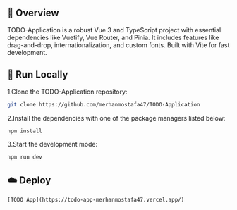 ## 📌 Overview

TODO-Application is a robust Vue 3 and TypeScript project with essential dependencies like Vuetify, Vue Router, and Pinia. It includes features like drag-and-drop, internationalization, and custom fonts. Built with Vite for fast development.

## 🚀 Run Locally
1.Clone the TODO-Application repository:
```sh
git clone https://github.com/merhanmostafa47/TODO-Application
```
2.Install the dependencies with one of the package managers listed below:
```bash
npm install
```
3.Start the development mode:
```bash
npm run dev
```

## ☁️ Deploy

`[TODO App](https://todo-app-merhanmostafa47.vercel.app/)`


